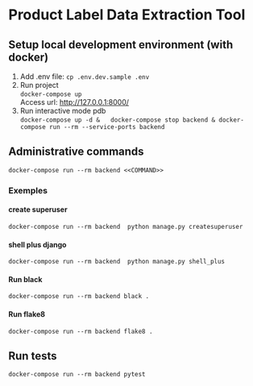 # Product Label Data Extraction Tool

## Setup local development environment (with docker)

1. Add .env file:
   `cp .env.dev.sample .env`
2. Run project <br>
   `docker-compose up` <br>
    Access url: http://127.0.0.1:8000/
3. Run interactive mode pdb <br>
   `docker-compose up -d &   docker-compose stop backend & docker-compose run --rm --service-ports backend`
## Administrative commands
`docker-compose run --rm backend <<COMMAND>>`
### Exemples

#### create superuser
`docker-compose run --rm backend  python manage.py createsuperuser`
#### shell plus django
`docker-compose run --rm backend  python manage.py shell_plus`
#### Run black
`docker-compose run --rm backend black .`
#### Run flake8
`docker-compose run --rm backend flake8 .`

## Run tests
`docker-compose run --rm backend pytest`
